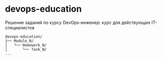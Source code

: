 # devops-education

Решение заданий по курсу DevOps-инженер: курс для действующих IT-специалистов

    devops-education/
    ├── Module_N/
    │   └── Homework_N/
    │       └── Task_N/
    ...